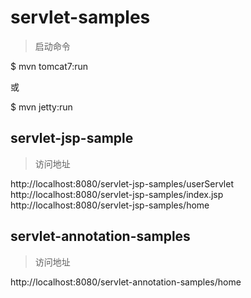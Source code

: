 # servlet-samples

> 启动命令   

$ mvn tomcat7:run

或

$ mvn jetty:run

## servlet-jsp-sample

> 访问地址

http://localhost:8080/servlet-jsp-samples/userServlet    
http://localhost:8080/servlet-jsp-samples/index.jsp  
http://localhost:8080/servlet-jsp-samples/home

## servlet-annotation-samples

> 访问地址

http://localhost:8080/servlet-annotation-samples/home
